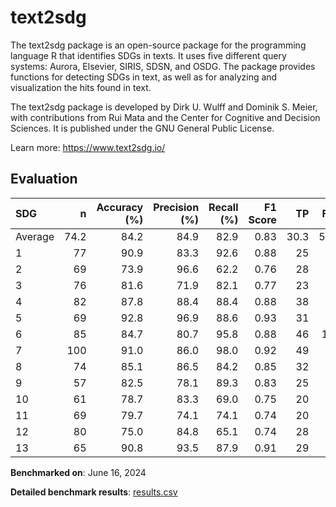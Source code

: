 # text2sdg

The text2sdg package is an open-source package for the programming language R
that identifies SDGs in texts. It uses five different query systems: Aurora,
Elsevier, SIRIS, SDSN, and OSDG. The package provides functions for detecting
SDGs in text, as well as for analyzing and visualization the hits found in
text.

The text2sdg package is developed by Dirk U. Wulff and Dominik S. Meier, with
contributions from Rui Mata and the Center for Cognitive and Decision
Sciences. It is published under the GNU General Public License.


Learn more: https://www.text2sdg.io/

## Evaluation

| SDG     |    n |   Accuracy (%) |   Precision (%) |   Recall (%) |   F1 Score |   TP |   FP |   TN |   FN |
|:--------|-----:|---------------:|----------------:|-------------:|-----------:|-----:|-----:|-----:|-----:|
| Average | 74.2 |           84.2 |            84.9 |         82.9 |       0.83 | 30.3 |  5.4 | 32.3 |  6.2 |
| 1       |   77 |           90.9 |            83.3 |         92.6 |       0.88 |   25 |    5 |   45 |    2 |
| 2       |   69 |           73.9 |            96.6 |         62.2 |       0.76 |   28 |    1 |   23 |   17 |
| 3       |   76 |           81.6 |            71.9 |         82.1 |       0.77 |   23 |    9 |   39 |    5 |
| 4       |   82 |           87.8 |            88.4 |         88.4 |       0.88 |   38 |    5 |   34 |    5 |
| 5       |   69 |           92.8 |            96.9 |         88.6 |       0.93 |   31 |    1 |   33 |    4 |
| 6       |   85 |           84.7 |            80.7 |         95.8 |       0.88 |   46 |   11 |   26 |    2 |
| 7       |  100 |           91.0 |            86.0 |         98.0 |       0.92 |   49 |    8 |   42 |    1 |
| 8       |   74 |           85.1 |            86.5 |         84.2 |       0.85 |   32 |    5 |   31 |    6 |
| 9       |   57 |           82.5 |            78.1 |         89.3 |       0.83 |   25 |    7 |   22 |    3 |
| 10      |   61 |           78.7 |            83.3 |         69.0 |       0.75 |   20 |    4 |   28 |    9 |
| 11      |   69 |           79.7 |            74.1 |         74.1 |       0.74 |   20 |    7 |   35 |    7 |
| 12      |   80 |           75.0 |            84.8 |         65.1 |       0.74 |   28 |    5 |   32 |   15 |
| 13      |   65 |           90.8 |            93.5 |         87.9 |       0.91 |   29 |    2 |   30 |    4 |

**Benchmarked on**: June 16, 2024

**Detailed benchmark results**: [results.csv](results.csv)